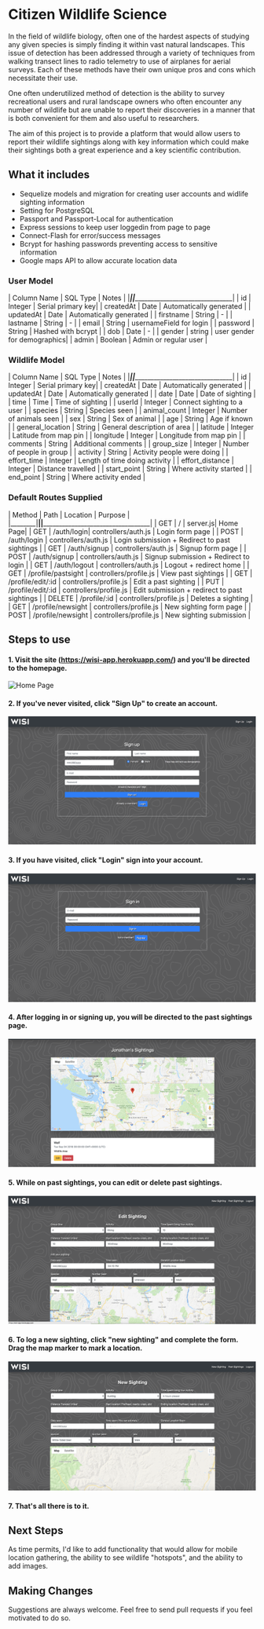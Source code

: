 # Citizen Wildlife Science

In the field of wildlife biology, often one of the hardest aspects of studying any given species is simply finding it within vast natural landscapes. This issue of detection has been addressed through a variety of techniques from walking transect lines to radio telemetry to use of airplanes for aerial surveys. Each of these methods have their own unique pros and cons which necessitate their use.

One often underutilized method of detection is the ability to survey recreational users and rural landscape owners who often encounter any number of wildlife but are unable to report their discoveries in a manner that is both convenient for them and also useful to researchers. 

The aim of this project is to provide a platform that would allow users to report their wildlife sightings along with key information which could make their sightings both a great experience and a key scientific contribution.

## What it includes

* Sequelize models and migration for creating user accounts and widlife sighting information
* Setting for PostgreSQL
* Passport and Passport-Local for authentication
* Express sessions to keep user loggedin from page to page
* Connect-Flash for error/success messages
* Bcrypt for hashing passwords preventing access to sensitive information
* Google maps API to allow accurate location data

### User Model

| Column Name | SQL Type | Notes							|
|_____________|__________|__________________________________|
| id | Integer | Serial primary key|
| createdAt | Date | Automatically generated |
| updatedAt | Date | Automatically generated |
| firstname | String | - |
| lastname | String | - |
| email | String | usernameField for login |
| password | String | Hashed with bcrypt |
| dob | Date | - |
| gender | string | user gender for demographics|
| admin | Boolean | Admin or regular user |

### Wildlife Model

| Column Name | SQL Type | Notes							|
|_____________|__________|__________________________________|
| id | Integer | Serial primary key|
| createdAt | Date | Automatically generated |
| updatedAt | Date | Automatically generated |
| date | Date | Date of sighting |
| time | Time | Time of sighting |
| userId | Integer | Connect sighting to a user |
| species | String | Species seen |
| animal_count | Integer | Number of animals seen |
| sex | String | Sex of animal |
| age | String | Age if known |
| general_location | String | General description of area |
| latitude | Integer | Latitude from map pin |
| longitude | Integer | Longitude from map pin |
| comments | String | Additional comments |
| group_size | Integer | Number of people in group |
| activity | String | Activity people were doing |
| effort_time | Integer | Length of time doing activity |
| effort_distance | Integer | Distance travelled |
| start_point | String | Where activity started |
| end_point | String | Where activity ended |

### Default Routes Supplied

| Method | Path | Location | Purpose |
|________|________________|______________________|________________________________________|
| GET | / | server.js| Home Page|
| GET | /auth/login| controllers/auth.js | Login form page |
| POST | /auth/login | controllers/auth.js | Login submission + Redirect to past sightings |
| GET | /auth/signup | controllers/auth.js | Signup form page |
| POST | /auth/signup | controllers/auth.js | Signup submission + Redirect to login |
| GET | /auth/logout | controllers/auth.js | Logout + redirect home |
| GET | /profile/pastsight | controllers/profile.js | View past sightings |
| GET | /profile/edit/:id | controllers/profile.js | Edit a past sighting |
| PUT | /profile/edit/:id | controllers/profile.js | Edit submission + redirect to past sightings |
| DELETE | /profile/:id | controllers/profile.js | Deletes a sighting |
| GET | /profile/newsight | controllers/profile.js | New sighting form page |
| POST | /profile/newsight | controllers/profile.js | New sighting submission |

## Steps to use

#### 1. Visit the site (https://wisi-app.herokuapp.com/) and you'll be directed to the homepage.

![Home Page](wisi-assets/wisihomepage.png)

#### 2. If you've never visited, click "Sign Up" to create an account.

![Signup Page](wisi-assets/wisisignuppage.png)

#### 3. If you have visited, click "Login" sign into your account.

![Login Page](wisi-assets/wisiloginpage.png)

#### 4. After logging in or signing up, you will be directed to the past sightings page.

![Past Page](wisi-assets/wisipastsightpage.png)

#### 5. While on past sightings, you can edit or delete past sightings.

![Edit Page](wisi-assets/wisieditpage.png)
 
#### 6. To log a new sighting, click "new sighting" and complete the form. Drag the map marker to mark a location.

![New Page](wisi-assets/wisinewsightings.png)

#### 7. That's all there is to it.



## Next Steps

As time permits, I'd like to add functionality that would allow for mobile location gathering, the ability to see wildlife "hotspots", and the ability to add images.

## Making Changes
Suggestions are always welcome. Feel free to send pull requests if you feel motivated to do so.